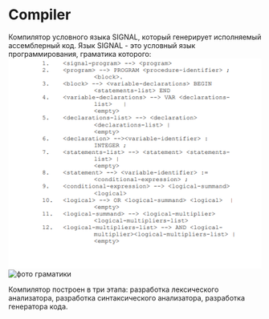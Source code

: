 # Compiler
Компилятор условного языка SIGNAL, который генерирует исполняемый ассемблерный код.
Язык SIGNAL - это условный язык программирования, граматика которого:
![Фото граматики](https://github.com/DmitryTrofimtsov/Compiler/raw/master/Граматика_1.png)
![фото граматики](https://github.com/DmitryTrofimtsov/Compiler/master/Граматика_2.png)

Компилятор построен в три этапа: разработка лексического анализатора, разработка синтаксического анализатора, разработка генератора кода.

